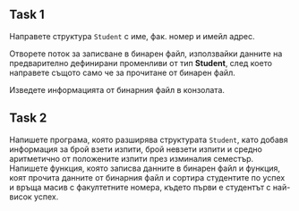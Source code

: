 
## Task 1
Направете структура `Student` с име, фак. номер и имейл адрес. 

Отворете поток за записване
в бинарен файл, използвайки данните на предварително дефинирани променливи от тип **Student**, след което направете същото само че за прочитане от бинарен файл.

Изведете информацията от бинарния файл в конзолата.

## Task 2
Напишете програма, която разширява структурата `Student`, като добавя информация за брой взети изпити, брой невзети изпити и средно аритметично от положените изпити през изминалия семестър. Напишете функция, която записва данните в бинарен файл и функция, коят прочита данните от бинарния файл и сортира студентите по успех и връща масив с факултетните номера, където първи е студентът с най-висок успех.
